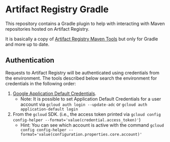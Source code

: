 # Artifact Registry Gradle

This repository contains a Gradle plugin to help with interacting with Maven repositories hosted on Artifact Registry.

It is basically a copy of [Artifact Registry Maven Tools](https://github.com/GoogleCloudPlatform/artifact-registry-maven-tools) but only for Gradle
and more up to date.

## Authentication

Requests to Artifact Registry will be authenticated using credentials from the environment. The
tools described below search the environment for credentials in the following order:
1. [Google Application Default Credentials](https://developers.google.com/accounts/docs/application-default-credentials).
    * Note: It is possible to set Application Default Credentials for a user account via `gcloud auth login --update-adc` or `gcloud auth application-default login`
1. From the `gcloud` SDK. (i.e., the access token printed via `gcloud config config-helper --format='value(credential.access_token)'`)
    * Hint: You can see which account is active with the command `gcloud config config-helper --format='value(configuration.properties.core.account)'`
